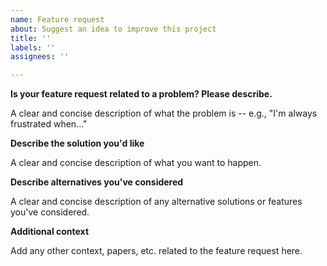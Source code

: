 ```yaml
---
name: Feature request
about: Suggest an idea to improve this project
title: ''
labels: ''
assignees: ''

---
```


**Is your feature request related to a problem? Please describe.**

A clear and concise description of what the problem is -- e.g., "I'm always frustrated when..."

**Describe the solution you'd like**

A clear and concise description of what you want to happen.

**Describe alternatives you've considered**

A clear and concise description of any alternative solutions or features you've considered.

**Additional context**

Add any other context, papers, etc. related to the feature request here.
